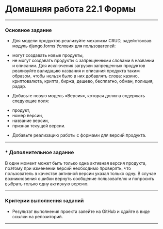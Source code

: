 # Домашняя работа 22.1 Формы
_____
### Основное задание
* Для модели продуктов реализуйте механизм CRUD, задействовав модуль django.forms
 Условия для пользователей:
- могут создавать новые продукты,
- не могут создавать продукты с запрещенными словами в названии и описании.
Для исключения загрузки запрещенных продуктов реализуйте валидацию названия и описания продукта таким образом, 
чтобы нельзя было в них добавлять слова: 
казино, криптовалюта, крипта, биржа, дешево, бесплатно, обман, полиция, радар.
* Добавьте новую модель «Версия», которая должна содержать следующие поля:
- продукт,
- номер версии,
- название версии,
- признак текущей версии.

* Добавьте реализацию работы с формами для версий продукта.
_____

### * Дополнительное задание

В один момент может быть только одна активная версия продукта, поэтому при изменении 
версий необходимо проверять, что пользователь в качестве активной версии указал только одну. 
В случае возникновения ошибки вернуть сообщение пользователю и попросить выбрать только одну активную версию.
______

### Критерии выполнения заданий

* Результат выполнения проекта залейте на GitHub и сдайте в виде ссылки на репозиторий.

______